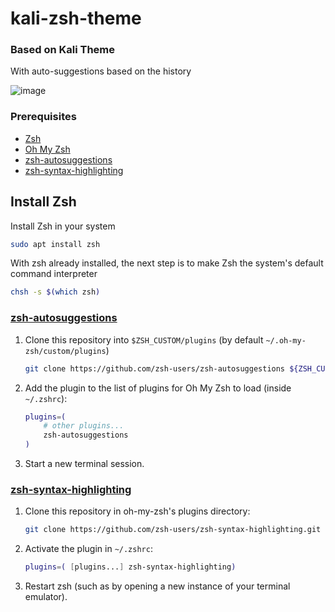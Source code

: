 # kali-zsh-theme
### Based on Kali Theme

With auto-suggestions based on the history

![image](https://user-images.githubusercontent.com/109834646/187675329-132c66dd-665c-457d-af5c-aab35facb607.png)

### Prerequisites

* [Zsh](#install-zsh)
* [Oh My Zsh](https://github.com/ohmyzsh/ohmyzsh)
* [zsh-autosuggestions](https://github.com/zsh-users/zsh-autosuggestions/blob/master/INSTALL.md)
* [zsh-syntax-highlighting](https://github.com/zsh-users/zsh-syntax-highlighting/blob/master/INSTALL.md)

## Install Zsh
Install Zsh in your system
```bash
sudo apt install zsh
```
With zsh already installed, the next step is to make Zsh the system's default command interpreter
```bash
chsh -s $(which zsh)
```

### [zsh-autosuggestions](https://github.com/zsh-users/zsh-autosuggestions/blob/master/INSTALL.md)

1. Clone this repository into `$ZSH_CUSTOM/plugins` (by default `~/.oh-my-zsh/custom/plugins`)

    ```sh
    git clone https://github.com/zsh-users/zsh-autosuggestions ${ZSH_CUSTOM:-~/.oh-my-zsh/custom}/plugins/zsh-autosuggestions
    ```

2. Add the plugin to the list of plugins for Oh My Zsh to load (inside `~/.zshrc`):

    ```sh
    plugins=( 
        # other plugins...
        zsh-autosuggestions
    )
    ```

3. Start a new terminal session.


### [zsh-syntax-highlighting](https://github.com/zsh-users/zsh-syntax-highlighting/blob/master/INSTALL.md)

1. Clone this repository in oh-my-zsh's plugins directory:

    ```zsh
    git clone https://github.com/zsh-users/zsh-syntax-highlighting.git ${ZSH_CUSTOM:-~/.oh-my-zsh/custom}/plugins/zsh-syntax-highlighting
    ```

2. Activate the plugin in `~/.zshrc`:

    ```zsh
    plugins=( [plugins...] zsh-syntax-highlighting)
    ```

3. Restart zsh (such as by opening a new instance of your terminal emulator).
